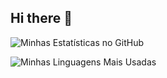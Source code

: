 ## Hi there 👋

![Minhas Estatísticas no GitHub](https://github-readme-stats.vercel.app/api?username=veniciusgomes&show_icons=true&theme=radical)

![Minhas Linguagens Mais Usadas](https://github-readme-stats.vercel.app/api/top-langs/?username=veniciusgomes&layout=compact&theme=radical)

<!--
**veniciusgomes/veniciusgomes** is a ✨ _special_ ✨ repository because its `README.md` (this file) appears on your GitHub profile.

Here are some ideas to get you started:

- 🔭 I’m currently working on ...
- 🌱 I’m currently learning ...
- 👯 I’m looking to collaborate on ...
- 🤔 I’m looking for help with ...
- 💬 Ask me about ...
- 📫 How to reach me: ...
- 😄 Pronouns: ...
- ⚡ Fun fact: ...
-->
